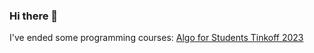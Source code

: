 ### Hi there 👋

I've ended some programming courses:
[Algo for Students Tinkoff 2023](https://mail.google.com/mail/u/0?ui=2&ik=98f170031b&attid=0.1&permmsgid=msg-f:1769753060002160982&th=188f6d081196e156&view=att&disp=inline)
<!--
**corodod/corodod** is a ✨ _special_ ✨ repository because its `README.md` (this file) appears on your GitHub profile.

Here are some ideas to get you started:

- 🔭 I’m currently working on ...
- 🌱 I’m currently learning ...
- 👯 I’m looking to collaborate on ...
- 🤔 I’m looking for help with ...
- 💬 Ask me about ...
- 📫 How to reach me: ...
- 😄 Pronouns: ...
- ⚡ Fun fact: ...
-->
